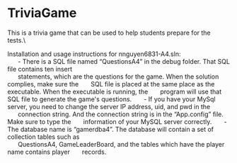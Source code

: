 # TriviaGame
This is a trivia game that can be used to help students prepare for the tests.\

Installation and usage instructions for nnguyen6831-A4.sln:\
&nbsp;&nbsp;&nbsp;&nbsp;&nbsp;&nbsp;- There is a SQL file named “QuestionsA4” in the debug folder. That SQL file contains ten insert\
&nbsp;&nbsp;&nbsp;&nbsp;&nbsp;&nbsp;statements, which are the questions for the game. When the solution complies, make sure the
&nbsp;&nbsp;&nbsp;&nbsp;&nbsp;&nbsp;SQL file is placed at the same place as the executable. When the executable is running, the
&nbsp;&nbsp;&nbsp;&nbsp;&nbsp;&nbsp;program will use that SQL file to generate the game's questions.
&nbsp;&nbsp;&nbsp;&nbsp;&nbsp;&nbsp;- If you have your MySql server, you need to change the server IP address, uid, and pwd in the\
&nbsp;&nbsp;&nbsp;&nbsp;&nbsp;&nbsp;connection string. And the connection string is in the “App.config” file. Make sure to type the
&nbsp;&nbsp;&nbsp;&nbsp;&nbsp;&nbsp;information of your MySQL server correctly.
&nbsp;&nbsp;&nbsp;&nbsp;&nbsp;&nbsp;- The database name is “gamerdba4”. The database will contain a set of collection tables such as\
&nbsp;&nbsp;&nbsp;&nbsp;&nbsp;&nbsp;QuestionsA4, GameLeaderBoard, and the tables which have the player name contains player
&nbsp;&nbsp;&nbsp;&nbsp;&nbsp;&nbsp;records.
